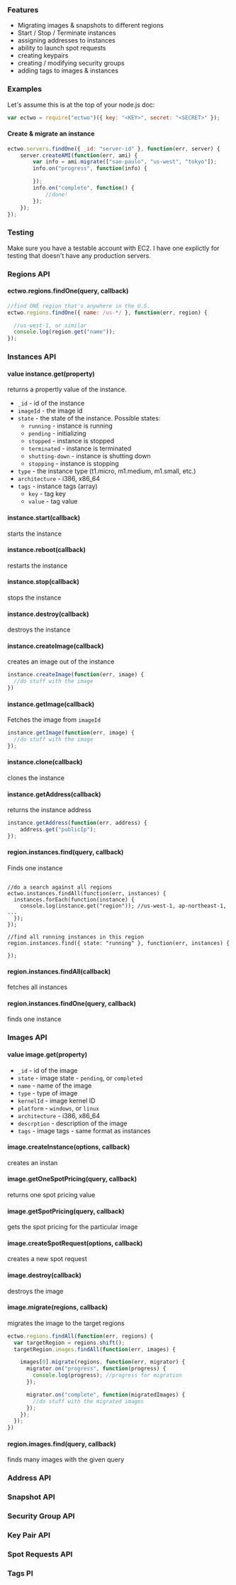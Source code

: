 ### Features

- Migrating images & snapshots to different regions
- Start / Stop / Terminate instances
- assigning addresses to instances
- ability to launch spot requests
- creating keypairs
- creating / modifying security groups
- adding tags to images & instances

### Examples

Let's assume this is at the top of your node.js doc:

```javascript
var ectwo = require("ectwo")({ key: "<KEY>", secret: "<SECRET>" });
```

#### Create & migrate an instance

```javascript
ectwo.servers.findOne({ _id: "server-id" }, function(err, server) {
	server.createAMI(function(err, ami) {
		var info = ami.migrate(["sao-paulo", "us-west", "tokyo"]);
		info.on("progress", function(info) {

		});
		info.on("complete", function() {
			//done!
		});
	});
});
```

### Testing

Make sure you have a testable account with EC2. I have one explictly for testing that doesn't have any production servers.

### Regions API

#### ectwo.regions.findOne(query, callback)



```javascript
//find ONE region that's anywhere in the U.S.
ectwo.regions.findOne({ name: /us-*/ }, function(err, region) {

  //us-west-1, or similar
  console.log(region.get("name"));
});
```

### Instances API

#### value instance.get(property)

returns a propertly value of the instance.

- `_id` - id of the instance
- `imageId` - the image id
- `state` - the state of the instance. Possible states:
  - `running` - instance is running
  - `pending` - initializing
  - `stopped` - instance is stopped
  - `terminated` - instance is terminated
  - `shutting-down` - instance is shutting down
  - `stopping` - instance is stopping
- `type` - the instance type (t1.micro, m1.medium, m1.small, etc.)
- `architecture` - i386, x86_64
- `tags` - instance tags (array)
  - `key` - tag key
  - `value` - tag value
  


#### instance.start(callback)

starts the instance

#### instance.reboot(callback)

restarts the instance

#### instance.stop(callback)

stops the instance

#### instance.destroy(callback)

destroys the instance

#### instance.createImage(callback)

creates an image out of the instance

```javascript
instance.createImage(function(err, image) {
  //do stuff with the image
})
```

#### instance.getImage(callback)

Fetches the image from `imageId`

````javascript
instance.getImage(function(err, image) {
  //do stuff with the image
});
````

#### instance.clone(callback)

clones the instance

#### instance.getAddress(callback)

returns the instance address

```javascript
instance.getAddress(function(err, address) {
    address.get("publicIp");
});
```

#### region.instances.find(query, callback)

Finds one instance

```javascipt

//do a search against all regions
ectwo.instances.findAll(function(err, instances) {
  instances.forEach(function(instance) {
    console.log(instance.get("region")); //us-west-1, ap-northeast-1, ...
  });
});

//find all running instances in this region
region.instances.find({ state: "running" }, function(err, instances) {
  
});
```

#### region.instances.findAll(callback)

fetches all instances 

#### region.instances.findOne(query, callback)

finds one instance

### Images API

#### value image.get(property)

- `_id` - id of the image
- `state` - image state - `pending`, or `completed`
- `name` - name of the image
- `type` - type of image
- `kernelId` - image kernel ID
- `platform` - `windows`, or `linux`
- `architecture` - i386, x86_64
- `descrption` - description of the image
- `tags` - image tags - same format as instances

#### image.createInstance(options, callback)

creates an instan

#### image.getOneSpotPricing(query, callback)

returns one spot pricing value

#### image.getSpotPricing(query, callback)

gets the spot pricing for the particular image

#### image.createSpotRequest(options, callback)

creates a new spot request

#### image.destroy(callback)

destroys the image

#### image.migrate(regions, callback)

migrates the image to the target regions

````javascript
ectwo.regions.findAll(function(err, regions) {
  var targetRegion = regions.shift();
  targetRegion.images.findAll(function(err, images) {

    images[0].migrate(regions, function(err, migrator) {
      migrator.on("progress", function(progress) {
        console.log(progress); //progress for migration 
      });

      migrator.on("complete", function(migratedImages) {
        //do stuff with the migrated images
      });
    });
  });
})
````

#### region.images.find(query, callback)

finds many images with the given query

### Address API

### Snapshot API

### Security Group API

### Key Pair API

### Spot Requests API

### Tags PI
